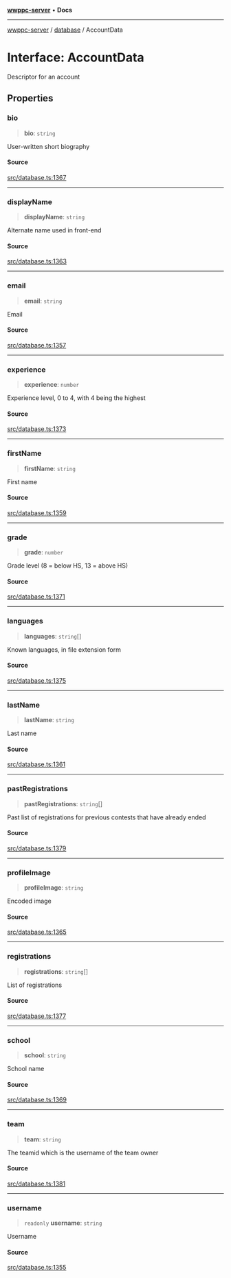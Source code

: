 [**wwppc-server**](../../README.md) • **Docs**

***

[wwppc-server](../../modules.md) / [database](../README.md) / AccountData

# Interface: AccountData

Descriptor for an account

## Properties

### bio

> **bio**: `string`

User-written short biography

#### Source

[src/database.ts:1367](https://github.com/WWPPC/WWPPC-server/blob/d36edcf5b3e9dc61bf375adab6f0ce8e98344d21/src/database.ts#L1367)

***

### displayName

> **displayName**: `string`

Alternate name used in front-end

#### Source

[src/database.ts:1363](https://github.com/WWPPC/WWPPC-server/blob/d36edcf5b3e9dc61bf375adab6f0ce8e98344d21/src/database.ts#L1363)

***

### email

> **email**: `string`

Email

#### Source

[src/database.ts:1357](https://github.com/WWPPC/WWPPC-server/blob/d36edcf5b3e9dc61bf375adab6f0ce8e98344d21/src/database.ts#L1357)

***

### experience

> **experience**: `number`

Experience level, 0 to 4, with 4 being the highest

#### Source

[src/database.ts:1373](https://github.com/WWPPC/WWPPC-server/blob/d36edcf5b3e9dc61bf375adab6f0ce8e98344d21/src/database.ts#L1373)

***

### firstName

> **firstName**: `string`

First name

#### Source

[src/database.ts:1359](https://github.com/WWPPC/WWPPC-server/blob/d36edcf5b3e9dc61bf375adab6f0ce8e98344d21/src/database.ts#L1359)

***

### grade

> **grade**: `number`

Grade level (8 = below HS, 13 = above HS)

#### Source

[src/database.ts:1371](https://github.com/WWPPC/WWPPC-server/blob/d36edcf5b3e9dc61bf375adab6f0ce8e98344d21/src/database.ts#L1371)

***

### languages

> **languages**: `string`[]

Known languages, in file extension form

#### Source

[src/database.ts:1375](https://github.com/WWPPC/WWPPC-server/blob/d36edcf5b3e9dc61bf375adab6f0ce8e98344d21/src/database.ts#L1375)

***

### lastName

> **lastName**: `string`

Last name

#### Source

[src/database.ts:1361](https://github.com/WWPPC/WWPPC-server/blob/d36edcf5b3e9dc61bf375adab6f0ce8e98344d21/src/database.ts#L1361)

***

### pastRegistrations

> **pastRegistrations**: `string`[]

Past list of registrations for previous contests that have already ended

#### Source

[src/database.ts:1379](https://github.com/WWPPC/WWPPC-server/blob/d36edcf5b3e9dc61bf375adab6f0ce8e98344d21/src/database.ts#L1379)

***

### profileImage

> **profileImage**: `string`

Encoded image

#### Source

[src/database.ts:1365](https://github.com/WWPPC/WWPPC-server/blob/d36edcf5b3e9dc61bf375adab6f0ce8e98344d21/src/database.ts#L1365)

***

### registrations

> **registrations**: `string`[]

List of registrations

#### Source

[src/database.ts:1377](https://github.com/WWPPC/WWPPC-server/blob/d36edcf5b3e9dc61bf375adab6f0ce8e98344d21/src/database.ts#L1377)

***

### school

> **school**: `string`

School name

#### Source

[src/database.ts:1369](https://github.com/WWPPC/WWPPC-server/blob/d36edcf5b3e9dc61bf375adab6f0ce8e98344d21/src/database.ts#L1369)

***

### team

> **team**: `string`

The teamid which is the username of the team owner

#### Source

[src/database.ts:1381](https://github.com/WWPPC/WWPPC-server/blob/d36edcf5b3e9dc61bf375adab6f0ce8e98344d21/src/database.ts#L1381)

***

### username

> `readonly` **username**: `string`

Username

#### Source

[src/database.ts:1355](https://github.com/WWPPC/WWPPC-server/blob/d36edcf5b3e9dc61bf375adab6f0ce8e98344d21/src/database.ts#L1355)

